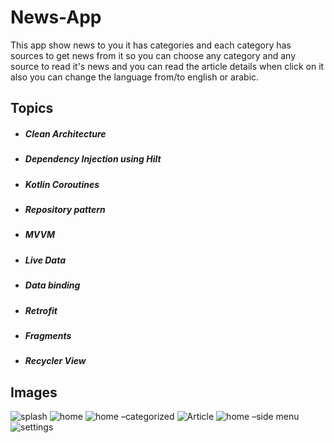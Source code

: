 # **News-App**
This app show news to you it has categories and each category has sources to get news from it so you can choose any category and any source to read it's news and you can read the article details when click on it also you can change the language from/to english or arabic.


## **Topics**
+ ##### Clean Architecture
+ ##### Dependency Injection using Hilt
+ ##### Kotlin Coroutines
+ ##### Repository pattern
+ ##### MVVM
+ ##### Live Data
+ ##### Data binding
+ ##### Retrofit
+ ##### Fragments
+ ##### Recycler View




## **Images**
![splash](https://github.com/MYehia0/NewsApp/assets/115104487/8ac5df36-1d21-4fa1-b3ad-5e95e04fe5a8)
![home](https://github.com/MYehia0/NewsApp/assets/115104487/b1fb7e04-adf4-45f0-bf4a-e203f22fb93a)
![home –categorized](https://github.com/MYehia0/NewsApp/assets/115104487/1faa6c5c-62e6-4cf8-9743-219b29109d24)
![Article](https://github.com/MYehia0/NewsApp/assets/115104487/83158ff7-1059-4e70-9359-b3c17cc4ff77)
![home –side menu](https://github.com/MYehia0/NewsApp/assets/115104487/fc0d9537-1cd1-44d6-aaf5-11fe31eb6234)
![settings](https://github.com/MYehia0/NewsApp/assets/115104487/d9648009-293a-46a1-90af-a28bb8d80bb3)
